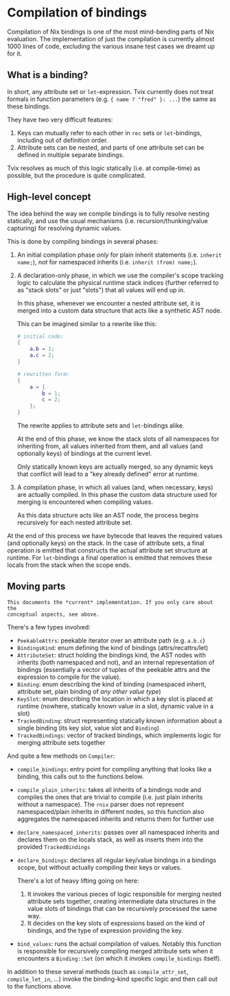 Compilation of bindings
=======================

Compilation of Nix bindings is one of the most mind-bending parts of Nix
evaluation. The implementation of just the compilation is currently almost 1000
lines of code, excluding the various insane test cases we dreamt up for it.

## What is a binding?

In short, any attribute set or `let`-expression. Tvix currently does not treat
formals in function parameters (e.g. `{ name ? "fred" }: ...`) the same as these
bindings.

They have two very difficult features:

1. Keys can mutually refer to each other in `rec` sets or `let`-bindings,
   including out of definition order.
2. Attribute sets can be nested, and parts of one attribute set can be defined
   in multiple separate bindings.

Tvix resolves as much of this logic statically (i.e. at compile-time) as
possible, but the procedure is quite complicated.

## High-level concept

The idea behind the way we compile bindings is to fully resolve nesting
statically, and use the usual mechanisms (i.e. recursion/thunking/value
capturing) for resolving dynamic values.

This is done by compiling bindings in several phases:

1. An initial compilation phase *only* for plain inherit statements (i.e.
   `inherit name;`), *not* for namespaced inherits (i.e. `inherit (from)
   name;`).

2. A declaration-only phase, in which we use the compiler's scope tracking logic
   to calculate the physical runtime stack indices (further referred to as
   "stack slots" or just "slots") that all values will end up in.

   In this phase, whenever we encounter a nested attribute set, it is merged
   into a custom data structure that acts like a synthetic AST node.

   This can be imagined similar to a rewrite like this:

   ```nix
   # initial code:
   {
       a.b = 1;
       a.c = 2;
   }

   # rewritten form:
   {
       a = {
           b = 1;
           c = 2;
       };
   }
   ```

   The rewrite applies to attribute sets and `let`-bindings alike.

   At the end of this phase, we know the stack slots of all namespaces for
   inheriting from, all values inherited from them, and all values (and
   optionally keys) of bindings at the current level.

   Only statically known keys are actually merged, so any dynamic keys that
   conflict will lead to a "key already defined" error at runtime.

3. A compilation phase, in which all values (and, when necessary, keys) are
   actually compiled. In this phase the custom data structure used for merging
   is encountered when compiling values.

   As this data structure acts like an AST node, the process begins recursively
   for each nested attribute set.

At the end of this process we have bytecode that leaves the required values (and
optionally keys) on the stack. In the case of attribute sets, a final operation
is emitted that constructs the actual attribute set structure at runtime. For
`let`-bindings a final operation is emitted that removes these locals from the
stack when the scope ends.

## Moving parts

```admonish caution
This documents the *current* implementation. If you only care about the
conceptual aspects, see above.
```

There's a few types involved:

* `PeekableAttrs`: peekable iterator over an attribute path (e.g. `a.b.c`)
* `BindingsKind`: enum defining the kind of bindings (attrs/recattrs/let)
* `AttributeSet`: struct holding the bindings kind, the AST nodes with inherits
  (both namespaced and not), and an internal representation of bindings
  (essentially a vector of tuples of the peekable attrs and the expression to
  compile for the value).
* `Binding`: enum describing the kind of binding (namespaced inherit, attribute
  set, plain binding of *any other value type*)
* `KeySlot`: enum describing the location in which a key slot is placed at
  runtime (nowhere, statically known value in a slot, dynamic value in a slot)
* `TrackedBinding`: struct representing statically known information about a
  single binding (its key slot, value slot and `Binding`)
* `TrackedBindings`: vector of tracked bindings, which implements logic for
  merging attribute sets together

And quite a few methods on `Compiler`:

* `compile_bindings`: entry point for compiling anything that looks like a
  binding, this calls out to the functions below.
* `compile_plain_inherits`: takes all inherits of a bindings node and compiles
  the ones that are trivial to compile (i.e. just plain inherits without a
  namespace). The `rnix` parser does not represent namespaced/plain inherits in
  different nodes, so this function also aggregates the namespaced inherits and
  returns them for further use
* `declare_namespaced_inherits`: passes over all namespaced inherits and
  declares them on the locals stack, as well as inserts them into the provided
  `TrackedBindings`
* `declare_bindings`: declares all regular key/value bindings in a bindings
  scope, but without actually compiling their keys or values.

  There's a lot of heavy lifting going on here:

  1. It invokes the various pieces of logic responsible for merging nested
     attribute sets together, creating intermediate data structures in the value
     slots of bindings that can be recursively processed the same way.
  2. It decides on the key slots of expressions based on the kind of bindings,
     and the type of expression providing the key.
* `bind_values`: runs the actual compilation of values. Notably this function is
  responsible for recursively compiling merged attribute sets when it encounters
  a `Binding::Set` (on which it invokes `compile_bindings` itself).

In addition to these several methods (such as `compile_attr_set`,
`compile_let_in`, ...) invoke the binding-kind specific logic and then call out
to the functions above.
